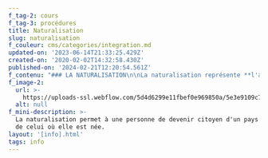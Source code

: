 ```yaml
---
f_tag-2: cours
f_tag-3: procédures
title: Naturalisation
slug: naturalisation
f_couleur: cms/categories/integration.md
updated-on: '2023-06-14T21:33:25.429Z'
created-on: '2020-02-02T14:32:58.430Z'
published-on: '2024-02-21T12:20:54.561Z'
f_contenu: "### LA NATURALISATION\n\nLa naturalisation représente **l'aboutissement de l'intégration** d'une personne d'origine étrangère dans la société suisse. C'est une étape importante, aussi bien pour la personne qui reçoit la nationalité que pour les autorités qui accueillent un nouveau citoyen helvétique.\n\nDepuis 2008, la loi sur la naturalisation a changé: il n'est plus nécessaire d'acheter la bourgeoisie de sa commune de résidence. C'est la municipalité qui octroie le droit de cité au niveau communal. Des frais administratifs sont facturés, mais la procédure coûte beaucoup moins cher que dans le passé.\n\n### ‍\n\n![](https://uploads-ssl.webflow.com/5d4d6299e11fbef0e969850a/5dd3ff6a6e95d5568b082066_passeportimage1.jpeg)\n\nPour pouvoir obtenir le passeport suisse, il faut avoir des connaissances suffisantes dans une des langues officielles du canton et être intégré dans la communauté valaisanne, par exemple en participant à la vie associative (sport ou autres types de loisirs). Il existe deux types de naturalisation possibles :  \n**_NATURALISATION ORDINAIRE_**\n\n**Pour faire la demande, il faut :**\n\n*   Seul-e-s les étranger-ère-s au bénéfice d'un permis C auront le droit de déposer une demande de naturalisation, les bénéficiaires des autres types de permis (B, L, F) attendront pour ce faire l'obtention d'un statut d'établis en Suisse (permis C).\n*   Une durée de séjour totale de 10 ans en Suisse avant de pouvoir déposer une demande de naturalisation.\n*   Un niveau linguistique au minimum de B1 à l'oral et A2 à l'écrit selon le [**cadre européen commun pour les langues**.](http://www.coe.int/fr/web/common-european-framework-reference-languages)\n\n‍**_Comment faire une demande de naturalisation ordinaire ?_**\n\nIl faut commencer par prendre rendez-vous auprès de l'office de l'état civil compétent pour son lieu de domicile. Vous y trouverez les informations et les formulaires nécessaires pour une demande de naturalisation ordinaire.\n\n**Etat civil de Sierre**\n\n**Adresse :** Avenue de France 21, Case postale 668, 3960 Sierre\\*\\*  \nTéléphone :\\*\\* 027 607 12 40  \n**E-mail :** [**etatcivil-sierre@admin.vs.ch**](mailto:etatcivil-sierre@admin.vs.ch)\n\n**Heures d'ouverture des guichets:** du lundi au vendredi de 8h30 à 11h30. En dehors des heures d'ouverture des guichets, sur rendez-vous.  \n‍\n\nSi vous avez des questions concernant la procédure de naturalisation ordinaire au niveau communal, à Sierre, vous pouvez contacter la déléguée à l'intégration :  \n**Téléphone :** 027 452 02 34  \n**E-mail :** [**sandrine.rudaz@sierre.ch  \n‍**](mailto:sandrine.rudaz@sierre.ch)\n\nPour toutes questions sur la naturalisation ordinaire, vous pouvez vous adresser directement à l'Etat du Valais au [**Service de la population et des migrations (SPM)**](https://www.vs.ch/web/spm/naturalisations)**\\*\\*\\*\\*  \nTéléphone :** 027 606 55 61\n\n‍\n\n‍**_NATURALISATION FACILITÉE_**\n\nSi la personne étrangère est mariée à une personne suisse, elle peut demander la naturalisation après 5 ans de domicile en Suisse et 3 ans de mariage.  \n‍\n\n‍**_Comment faire une demande de naturalisation facilitée ?_**\n\nIl faut s'adresser directement à l'Etat du Valais, au Service de la population et des migrations (SPM).  \n**Téléphone :** 027 606 55 90  \n‍\n\n**Pour plus de détails sur les conditions et la procédure de naturalisation ordinaire, consultez les documents ci-dessous :**\n\n[**Conditions (PDF)**](https://www.dropbox.com/s/trgquh65ivk9ey3/naturalisation%20Nouvelles%20conditions.pdf?dl=1) **et** [**Procédures pour la naturalisation (PDF)**](https://www.dropbox.com/s/dcfg4b0h5c0oc6v/Proc%C3%A9dures%20naturalisation.pdf?dl=1)\n\n‍\n\n### COURS DE PRÉPARATION A LA NATURALISATION\n\nAfin de vous aider à vous préparer au mieux à l'entretien de naturalisation, ce cours aborde les thèmes suivants :\\\\\n\n1.  Géographie de la Suisse et du Valais\\\\\n2.  Histoire de la Suisse et du Valais\\\\\n3.  Fonctionnement du système politique et des institutions politiques suisses\\\\\n4.  Us et coutumes\n\n**Les cours sont proposés 4 fois par année :** février, mai, septembre et novembre.  \n**Horaires des cours :** 19h00 à 20h30  \n**Lieu des cours :** Maison des cultures - Le Cairn, Avenue des Ecoles 6, sous la salle de la Sacoche, 3960 Sierre  \n**Coût :** CHF 20.– pour les quatre cours pour les communes membres du Programme d'intégration cantonal (PIC) et CHF 100.- pour les autres communes.\n\n[**Flyer cours de préparation**](https://www.dropbox.com/s/a07hc0cevkyapvr/Depliant%20Cours%20naturalisation_DEF_2019_web.cleaned.pdf?dl=1)\n\n**  \n‍Renseignements et informations :_‍_**\n\n**_Ville de Sierre_  \n_‍_**Sandrine Rudaz, déléguée à l'intégration Ville de Sierre\\*\\*  \nTéléphone :\\*\\* 027 452 02 34  \n‍**E-mail :** [**sandrine.rudaz@sierre.ch**](mailto:sandrine.rudaz@sierre.ch)  \n‍\n\n**_Région_  \n_‍_**Muriel Perruchoud, déléguée régionale à l'intégration  \n‍**Téléphone :** 077 269 65 70\n\n‍**E-mail :** [i\uFEFFntegration@chippis.ch](https://sierretakeuil.ch/info/naturalisation/i%EF%BB%BFntegration@chippis.ch)\n\n‍\n\n‍"
f_image-2:
  url: >-
    https://uploads-ssl.webflow.com/5d4d6299e11fbef0e969850a/5e3e9109c706c1d0c47a4f79_naturalisation.jpg
  alt: null
f_mini-description: >-
  La naturalisation permet à une personne de devenir citoyen d'un pays différent
  de celui où elle est née.
layout: '[info].html'
tags: info
---
```



